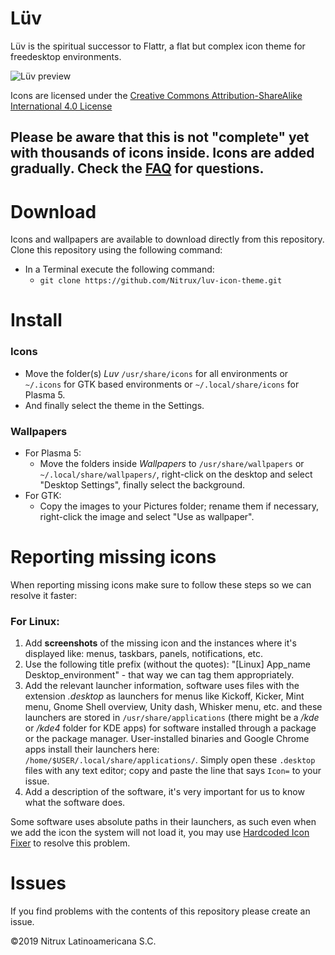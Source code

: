 # Lüv

Lüv is the spiritual successor to Flattr, a flat but complex icon theme for freedesktop environments.

![Lüv preview](https://images-wixmp-ed30a86b8c4ca887773594c2.wixmp.com/f/4a6b7d38-f7f7-4e71-928d-20199e2a5cb4/d6837ad-e5b05571-e06f-4dc6-9ada-6b6853360b80.png?token=eyJ0eXAiOiJKV1QiLCJhbGciOiJIUzI1NiJ9.eyJzdWIiOiJ1cm46YXBwOjdlMGQxODg5ODIyNjQzNzNhNWYwZDQxNWVhMGQyNmUwIiwiaXNzIjoidXJuOmFwcDo3ZTBkMTg4OTgyMjY0MzczYTVmMGQ0MTVlYTBkMjZlMCIsIm9iaiI6W1t7InBhdGgiOiJcL2ZcLzRhNmI3ZDM4LWY3ZjctNGU3MS05MjhkLTIwMTk5ZTJhNWNiNFwvZDY4MzdhZC1lNWIwNTU3MS1lMDZmLTRkYzYtOWFkYS02YjY4NTMzNjBiODAucG5nIn1dXSwiYXVkIjpbInVybjpzZXJ2aWNlOmZpbGUuZG93bmxvYWQiXX0.SstEMK6Xhf7ZcOEc2cz7nHfPLcJnegTmtMSFRiopUvQ " Lüv is the spiritual successor to Flattr, a flat but complex icon theme for freedesktop environments. ")

Icons are licensed under the [Creative Commons Attribution-ShareAlike International 4.0 License](https://creativecommons.org/licenses/by-sa/4.0/)

## Please be aware that this is not "complete" yet with thousands of icons inside. Icons are added gradually. Check the [FAQ](https://github.com/NitruxSA/luv-icon-theme/wiki/L%C3%BCv-FAQ) for questions.


Download
========

Icons and wallpapers are available to download directly from this repository. Clone this repository using the following command:

* In a Terminal execute the following command: 
  * `git clone https://github.com/Nitrux/luv-icon-theme.git`

Install
========

### Icons

* Move the folder(s) *Luv* `/usr/share/icons` for all environments or `~/.icons` for GTK based environments or `~/.local/share/icons` for Plasma 5.
* And finally select the theme in the Settings.

### Wallpapers

* For Plasma 5:
    * Move the folders inside *Wallpapers* to `/usr/share/wallpapers` or `~/.local/share/wallpapers/`, right-click on the desktop and select "Desktop Settings", finally select the background.
* For GTK:
    * Copy the images to your Pictures folder; rename them if necessary, right-click the image and select "Use as wallpaper".


Reporting missing icons
========

When reporting missing icons make sure to follow these steps so we can resolve it faster:

### For Linux:

1. Add **screenshots** of the missing icon and the instances where it's displayed like: menus, taskbars, panels, notifications, etc.
2. Use the following title prefix (without the quotes): "[Linux] App_name Desktop_environment" - that way we can tag them appropriately.
3. Add the relevant launcher information, software uses files with the extension *.desktop* as launchers for menus like Kickoff, Kicker, Mint menu, Gnome Shell overview, Unity dash, Whisker menu, etc. and these launchers are stored in `/usr/share/applications` (there might be a */kde* or */kde4* folder for KDE apps) for software installed through a package or the package manager. User-installed binaries and Google Chrome apps install their launchers here: `/home/$USER/.local/share/applications/`. Simply open these `.desktop` files with any text editor; copy and paste the line that says `Icon=` to your issue.
4. Add a description of the software, it's very important for us to know what the software does.

Some software uses absolute paths in their launchers, as such even when we add the icon the system will not load it, you may use [Hardcoded Icon Fixer](https://github.com/Foggalong/hardcode-fixer) to resolve this problem.

# Issues
If you find problems with the contents of this repository please create an issue.

©2019 Nitrux Latinoamericana S.C.
